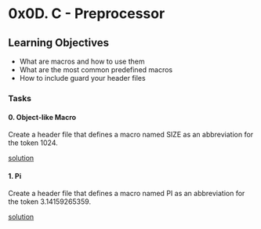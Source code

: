 # 0x0D. C - Preprocessor

## Learning Objectives
- What are macros and how to use them
- What are the most common predefined macros
- How to include guard your header files

### Tasks

#### 0. Object-like Macro
Create a header file that defines a macro named SIZE as an abbreviation for the token 1024.

[solution](/0x0D-preprocessor/0-object_like_macro.h)

#### 1. Pi

Create a header file that defines a macro named PI as an abbreviation for the token 3.14159265359.

[solution](/0x0D-preprocessor/1-pi.h)

